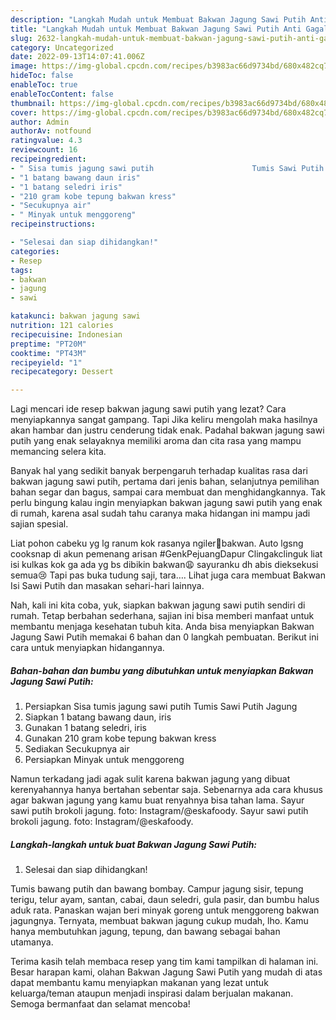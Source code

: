 ```yaml
---
description: "Langkah Mudah untuk Membuat Bakwan Jagung Sawi Putih Anti Gagal"
title: "Langkah Mudah untuk Membuat Bakwan Jagung Sawi Putih Anti Gagal"
slug: 2632-langkah-mudah-untuk-membuat-bakwan-jagung-sawi-putih-anti-gagal
category: Uncategorized
date: 2022-09-13T14:07:41.006Z
image: https://img-global.cpcdn.com/recipes/b3983ac66d9734bd/680x482cq70/bakwan-jagung-sawi-putih-foto-resep-utama.jpg
hideToc: false
enableToc: true
enableTocContent: false
thumbnail: https://img-global.cpcdn.com/recipes/b3983ac66d9734bd/680x482cq70/bakwan-jagung-sawi-putih-foto-resep-utama.jpg
cover: https://img-global.cpcdn.com/recipes/b3983ac66d9734bd/680x482cq70/bakwan-jagung-sawi-putih-foto-resep-utama.jpg
author: Admin
authorAv: notfound
ratingvalue: 4.3
reviewcount: 16
recipeingredient:
- " Sisa tumis jagung sawi putih                      Tumis Sawi Putih Jagung"
- "1 batang bawang daun iris"
- "1 batang seledri iris"
- "210 gram kobe tepung bakwan kress"
- "Secukupnya air"
- " Minyak untuk menggoreng"
recipeinstructions:

- "Selesai dan siap dihidangkan!"
categories:
- Resep
tags:
- bakwan
- jagung
- sawi

katakunci: bakwan jagung sawi 
nutrition: 121 calories
recipecuisine: Indonesian
preptime: "PT20M"
cooktime: "PT43M"
recipeyield: "1"
recipecategory: Dessert

---
```



Lagi mencari ide resep bakwan jagung sawi putih yang lezat? Cara menyiapkannya sangat gampang. Tapi Jika keliru mengolah maka hasilnya akan hambar dan justru cenderung tidak enak. Padahal bakwan jagung sawi putih yang enak selayaknya memiliki aroma dan cita rasa yang mampu memancing selera kita.


Banyak hal yang sedikit banyak berpengaruh terhadap kualitas rasa dari bakwan jagung sawi putih, pertama dari jenis bahan, selanjutnya pemilihan bahan segar dan bagus, sampai cara membuat dan menghidangkannya. Tak perlu bingung kalau ingin menyiapkan bakwan jagung sawi putih yang enak di rumah, karena asal sudah tahu caranya maka hidangan ini mampu jadi sajian spesial.

Liat pohon cabeku yg lg ranum kok rasanya ngiler🤤bakwan. Auto lgsng cooksnap di akun pemenang arisan #GenkPejuangDapur Clingakclinguk liat isi kulkas kok ga ada yg bs dibikin bakwan😩 sayuranku dh abis dieksekusi semua😢 Tapi pas buka tudung saji, tara…. Lihat juga cara membuat Bakwan Isi Sawi Putih dan masakan sehari-hari lainnya.


Nah, kali ini kita coba, yuk, siapkan bakwan jagung sawi putih sendiri di rumah. Tetap berbahan sederhana, sajian ini bisa memberi manfaat untuk membantu menjaga kesehatan tubuh kita. Anda bisa menyiapkan Bakwan Jagung Sawi Putih memakai 6 bahan dan 0 langkah pembuatan. Berikut ini cara untuk menyiapkan hidangannya.

<!--inarticleads1-->

##### Bahan-bahan dan bumbu yang dibutuhkan untuk menyiapkan Bakwan Jagung Sawi Putih:

1. Persiapkan  Sisa tumis jagung sawi putih                      Tumis Sawi Putih Jagung
1. Siapkan 1 batang bawang daun, iris
1. Gunakan 1 batang seledri, iris
1. Gunakan 210 gram kobe tepung bakwan kress
1. Sediakan Secukupnya air
1. Persiapkan  Minyak untuk menggoreng


Namun terkadang jadi agak sulit karena bakwan jagung yang dibuat kerenyahannya hanya bertahan sebentar saja. Sebenarnya ada cara khusus agar bakwan jagung yang kamu buat renyahnya bisa tahan lama. Sayur sawi putih brokoli jagung. foto: Instagram/@eskafoody. Sayur sawi putih brokoli jagung. foto: Instagram/@eskafoody. 

<!--inarticleads2-->

##### Langkah-langkah untuk buat Bakwan Jagung Sawi Putih:


1. Selesai dan siap dihidangkan!

Tumis bawang putih dan bawang bombay. Campur jagung sisir, tepung terigu, telur ayam, santan, cabai, daun seledri, gula pasir, dan bumbu halus aduk rata. Panaskan wajan beri minyak goreng untuk menggoreng bakwan jagungnya. Ternyata, membuat bakwan jagung cukup mudah, lho. Kamu hanya membutuhkan jagung, tepung, dan bawang sebagai bahan utamanya. 

Terima kasih telah membaca resep yang tim kami tampilkan di halaman ini. Besar harapan kami, olahan Bakwan Jagung Sawi Putih yang mudah di atas dapat membantu kamu menyiapkan makanan yang lezat untuk keluarga/teman ataupun menjadi inspirasi dalam berjualan makanan. Semoga bermanfaat dan selamat mencoba!
